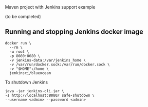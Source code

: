 Maven project with Jenkins support example

(to be completed)

## Running and stopping Jenkins docker image 

```
docker run \
  --rm \
  -u root \
  -p 8080:8080 \
  -v jenkins-data:/var/jenkins_home \
  -v /var/run/docker.sock:/var/run/docker.sock \
  -v "$HOME":/home \
  jenkinsci/blueocean
```
To shutdown Jenkins
```
java -jar jenkins-cli.jar \
-s http://localhost:8080/ safe-shutdown \
--username <admin> --password <admin>
```